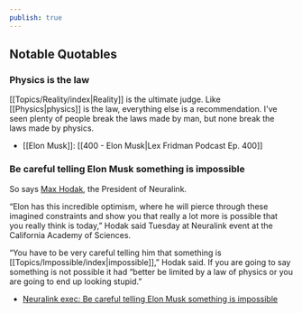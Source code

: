 ```yaml
---
publish: true
---
```

## Notable Quotables

### Physics is the law
[[Topics/Reality/index|Reality]] is the ultimate judge. Like [[Physics|physics]] is the law, everything else is a recommendation. I've seen plenty of people break the laws made by man, but none break the laws made by physics.
- [[Elon Musk]]: [[400 - Elon Musk|Lex Fridman Podcast Ep. 400]]


### Be careful telling Elon Musk something is impossible 
So says [Max Hodak](https://www.linkedin.com/in/maxhodak/), the President of Neuralink.

“Elon has this incredible optimism, where he will pierce through these imagined constraints and show you that really a lot more is possible that you really think is today,” Hodak said Tuesday at Neuralink event at the California Academy of Sciences.

“You have to be very careful telling him that something is [[Topics/Impossible/index|impossible]],” Hodak said. If you are going to say something is not possible it had “better be limited by a law of physics or you are going to end up looking stupid.”
- [Neuralink exec: Be careful telling Elon Musk something is impossible](https://www.cnbc.com/2019/07/18/neuralink-exec-be-careful-telling-elon-musk-something-is-impossible.html) 

